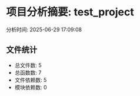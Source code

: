 # 项目分析摘要: test_project

分析时间: 2025-06-29 17:09:08

## 文件统计

- 总文件数: 5
- 总函数数: 7
- 文件依赖数: 5
- 模块依赖数: 0
